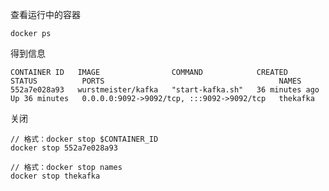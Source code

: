 查看运行中的容器

    docker ps

得到信息

    CONTAINER ID   IMAGE                COMMAND            CREATED          STATUS          PORTS                                       NAMES
    552a7e028a93   wurstmeister/kafka   "start-kafka.sh"   36 minutes ago   Up 36 minutes   0.0.0.0:9092->9092/tcp, :::9092->9092/tcp   thekafka

关闭

    // 格式：docker stop $CONTAINER_ID
    docker stop 552a7e028a93

    // 格式：docker stop names
    docker stop thekafka

